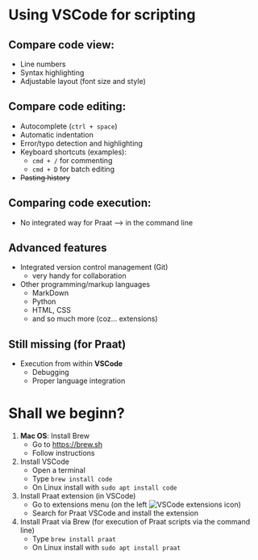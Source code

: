 Using VSCode for scripting
==========================

## Compare code **view**:
* Line numbers
* Syntax highlighting
* Adjustable layout (font size and style)

## Compare code **editing**:
* Autocomplete (`ctrl + space`)
* Automatic indentation
* Error/typo detection and highlighting
* Keyboard shortcuts (examples):
  * `cmd + /` for commenting
  * `cmd + D` for batch editing
* ~~Pasting history~~ 

## Comparing code **execution**:
* No integrated way for Praat --> in the command line

## Advanced features
* Integrated version control management (Git)
  * very handy for collaboration
* Other programming/markup languages
  * MarkDown
  * Python
  * HTML, CSS
  * and so much more (coz... extensions)

## Still missing (for Praat)
* Execution from within **VSCode**
  * Debugging
  * Proper language integration

# Shall we beginn?

1. **Mac OS**: Install Brew
   * Go to https://brew.sh
   * Follow instructions
1. Install VSCode
   * Open a terminal
   * Type `brew install code`
   * On Linux install with `sudo apt install code`
1. Install Praat extension (in VSCode)
   * Go to extensions menu (on the left ![VSCode extensions icon](resources/extensions.jpg))
   * Search for Praat VSCode and install the extension
1. Install Praat via Brew (for execution of Praat scripts via the command line)
   * Type `brew install praat`
   * On Linux install with `sudo apt install praat`
